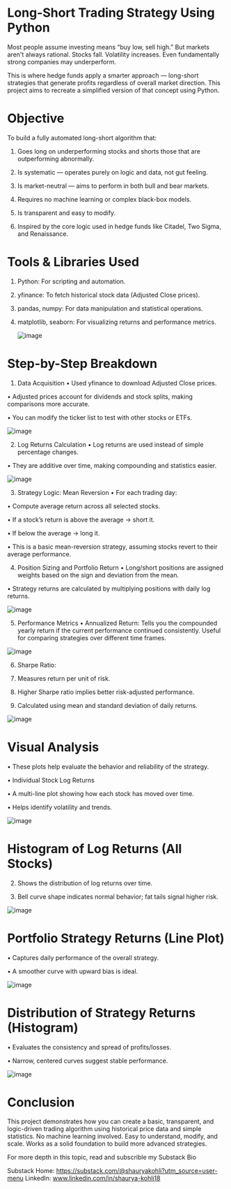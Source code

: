 # Long-Short Trading Strategy Using Python
Most people assume investing means “buy low, sell high.” But markets aren't always rational. Stocks fall. Volatility increases. Even fundamentally strong companies may underperform.

This is where hedge funds apply a smarter approach — long-short strategies that generate profits regardless of overall market direction. This project aims to recreate a simplified version of that concept using Python.

# Objective
To build a fully automated long-short algorithm that:

1. Goes long on underperforming stocks and shorts those that are outperforming abnormally.

2. Is systematic — operates purely on logic and data, not gut feeling.

3. Is market-neutral — aims to perform in both bull and bear markets.

4. Requires no machine learning or complex black-box models.

5. Is transparent and easy to modify.

6. Inspired by the core logic used in hedge funds like Citadel, Two Sigma, and Renaissance.

# Tools & Libraries Used
1. Python: For scripting and automation.

2. yfinance: To fetch historical stock data (Adjusted Close prices).

3. pandas, numpy: For data manipulation and statistical operations.

4. matplotlib, seaborn: For visualizing returns and performance metrics.

   ![image](https://github.com/user-attachments/assets/00cc168b-bbc5-4b95-aaa5-f5e8ae61db4b)


# Step-by-Step Breakdown
1. Data Acquisition
• Used yfinance to download Adjusted Close prices.

• Adjusted prices account for dividends and stock splits, making comparisons more accurate.

• You can modify the ticker list to test with other stocks or ETFs.

![image](https://github.com/user-attachments/assets/7df87801-e778-4e0d-9b71-87e659d5353b)

2. Log Returns Calculation
• Log returns are used instead of simple percentage changes.

• They are additive over time, making compounding and statistics easier.

![image](https://github.com/user-attachments/assets/83e81539-01be-490c-80a5-416d3036f320)


3. Strategy Logic: Mean Reversion
• For each trading day:

• Compute average return across all selected stocks.

• If a stock’s return is above the average → short it.

• If below the average → long it.

• This is a basic mean-reversion strategy, assuming stocks revert to their average performance.

4. Position Sizing and Portfolio Return
• Long/short positions are assigned weights based on the sign and deviation from the mean.

• Strategy returns are calculated by multiplying positions with daily log returns.

![image](https://github.com/user-attachments/assets/c5fde1ab-d477-43c6-966c-2789cbb8492f)


5. Performance Metrics
• Annualized Return:
Tells you the compounded yearly return if the current performance continued consistently. Useful for comparing strategies over different time frames.

![image](https://github.com/user-attachments/assets/28f76e3b-5045-48da-86f1-cba4d9c93868)


6. Sharpe Ratio:

1. Measures return per unit of risk.

2. Higher Sharpe ratio implies better risk-adjusted performance.

3. Calculated using mean and standard deviation of daily returns.

![image](https://github.com/user-attachments/assets/6b61d710-c02d-42a1-b6f5-f722a3592a43)


# Visual Analysis

• These plots help evaluate the behavior and reliability of the strategy.

• Individual Stock Log Returns

• A multi-line plot showing how each stock has moved over time.

• Helps identify volatility and trends.

![image](https://github.com/user-attachments/assets/423bb559-fa17-4117-8cfb-ba28df6eb05b)

# Histogram of Log Returns (All Stocks)

2. Shows the distribution of log returns over time.

3. Bell curve shape indicates normal behavior; fat tails signal higher risk.

![image](https://github.com/user-attachments/assets/82d3da1f-cc44-4b65-a6b9-b3b5d1fdb9ff)


# Portfolio Strategy Returns (Line Plot)

• Captures daily performance of the overall strategy.

• A smoother curve with upward bias is ideal.

![image](https://github.com/user-attachments/assets/82b6a9e5-ed7c-482a-9003-54c576d8a22d)

# Distribution of Strategy Returns (Histogram)

• Evaluates the consistency and spread of profits/losses.

• Narrow, centered curves suggest stable performance.

![image](https://github.com/user-attachments/assets/dfc519ef-7b2f-44a9-8dd1-b4318cec991f)



# Conclusion
This project demonstrates how you can create a basic, transparent, and logic-driven trading algorithm using historical price data and simple statistics.
No machine learning involved.
Easy to understand, modify, and scale.
Works as a solid foundation to build more advanced strategies.

For more depth in this topic, read and subscrible my Substack Bio

Substack Home: https://substack.com/@shauryakohli?utm_source=user-menu
LinkedIn: www.linkedin.com/in/shaurya-kohli18


